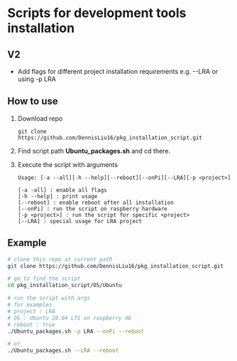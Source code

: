 # Scripts for development tools installation 

## V2
- Add flags for different project installation requirements
    e.g. --LRA or using -p LRA

## How to use
1. Download repo

    ```
    git clone https://github.com/DennisLiu16/pkg_installation_script.git
    ```

2. Find script path **Ubuntu_packages.sh** and cd there.

3. Execute the script with arguments

    ```
    Usage: [-a --all][-h --help][--reboot][--onPi][--LRA][-p <project>]
    
    [-a -all] : enable all flags
    [-h --help] : print usage
    [--reboot] : enable reboot after all installation
    [--onPi] : run the script on raspberry hardware
    [-p <project>] : run the script for specific <project>
    [--LRA] : special usage for LRA project
    ```

## Example
```bash
# clone this repo at current path
git clone https://github.com/DennisLiu16/pkg_installation_script.git

# go to find the script
cd pkg_installation_script/OS/Ubuntu

# run the script with args
# for examples 
# project : LRA
# OS : Ubuntu 20.04 LTS on raspberry 4b
# reboot : true
./Ubuntu_packages.sh -p LRA --onPi --reboot

# or 
./Ubuntu_packages.sh --LRA --reboot
```
    